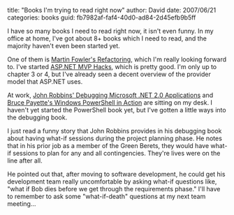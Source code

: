 
title: "Books I'm trying to read right now"
author: David
date: 2007/06/21
categories: books
guid: fb7982af-faf4-40d0-ad84-2d45efb9b5ff

I have so many books I need to read right now, it isn't even funny. In my office at home, I've got about 8+ books which I need to read, and the majority haven't even been started yet.

One of them is [Martin Fowler's Refactoring](http://www.amazon.com/exec/obidos/ASIN/0201485672), which I'm really looking forward to. I've started [ASP.NET MVP Hacks](http://www.amazon.com/ASP-NET-2-0-Hacks-David-Yack/dp/0764597663), which is pretty good. I'm only up to chapter 3 or 4, but I've already seen a decent overview of the provider model that ASP.NET uses. 

At work, [John Robbins' Debugging Microsoft .NET 2.0 Applications](http://www.amazon.com/Debugging-Microsoft-NET-2-0-Applications/dp/0735622027) and [Bruce Payette's Windows PowerShell in Action](http://www.amazon.com/Windows-PowerShell-Action-Bruce-Payette/dp/1932394907) are sitting on my desk. I haven't yet started the PowerShell book yet, but I've gotten a little ways into the debugging book.

I just read a funny story that John Robbins provides in his debugging book about having what-if sessions during the project planning phase. He notes that in his prior job as a member of the Green Berets, they would have what-if sessions to plan for any and all contingencies. They're lives were on the line after all.

He pointed out that, after moving to software development, he could get his development team really uncomfortable by asking what-if questions like, "what if Bob dies before we get through the requirements phase." I'll have to remember to ask some "what-if-death" questions at my next team meeting...

